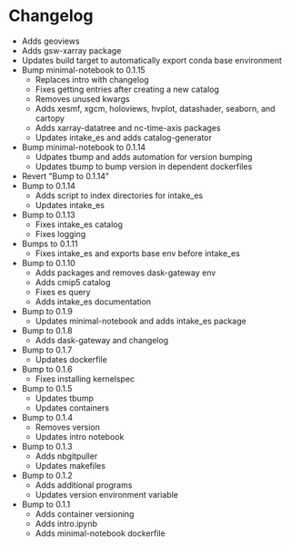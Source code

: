 # Changelog
  - Adds geoviews
  - Adds gsw-xarray package
  - Updates build target to automatically export conda base environment
- Bump minimal-notebook to 0.1.15
  - Replaces intro with changelog
  - Fixes getting entries after creating a new catalog
  - Removes unused kwargs
  - Adds xesmf, xgcm, holoviews, hvplot, datashader, seaborn, and cartopy
  - Adds xarray-datatree and nc-time-axis packages
  - Updates intake_es and adds catalog-generator
- Bump minimal-notebook to 0.1.14
  - Udpates tbump and adds automation for version bumping
  - Updates tbump to bump version in dependent dockerfiles
- Revert "Bump to 0.1.14"
- Bump to 0.1.14
  - Adds script to index directories for intake_es
  - Updates intake_es
- Bump to 0.1.13
  - Fixes intake_es catalog
  - Fixes logging
- Bumps to 0.1.11
  - Fixes intake_es and exports base env before intake_es
- Bump to 0.1.10
  - Adds packages and removes dask-gateway env
  - Adds cmip5 catalog
  - Fixes es query
  - Adds intake_es documentation
- Bump to 0.1.9
  - Updates minimal-notebook and adds intake_es package
- Bump to 0.1.8
  - Adds dask-gateway and changelog
- Bump to 0.1.7
  - Updates dockerfile
- Bump to 0.1.6
  - Fixes installing kernelspec
- Bump to 0.1.5
  - Updates tbump
  - Updates containers
- Bump to 0.1.4
  - Removes version
  - Updates intro notebook
- Bump to 0.1.3
  - Adds nbgitpuller
  - Updates makefiles
- Bump to 0.1.2
  - Adds additional programs
  - Updates version environment variable
- Bump to 0.1.1
  - Adds container versioning
  - Adds intro.ipynb
  - Adds minimal-notebook dockerfile

